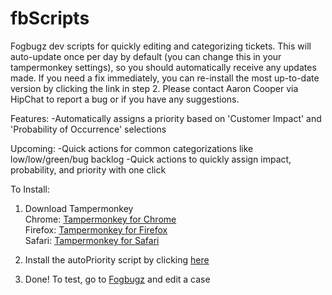 # fbScripts
Fogbugz dev scripts for quickly editing and categorizing tickets. This will auto-update once per day by default (you can change this in your tampermonkey settings), so you should automatically receive any updates made. If you need a fix immediately, you can re-install the most up-to-date version by clicking the link in step 2. Please contact Aaron Cooper via HipChat to report a bug or if you have any suggestions.

Features:
-Automatically assigns a priority based on 'Customer Impact' and 'Probability of Occurrence' selections

Upcoming:
-Quick actions for common categorizations like low/low/green/bug backlog
-Quick actions to quickly assign impact, probability, and priority with one click

To Install:

1. Download Tampermonkey<br>
Chrome: <a href='https://chrome.google.com/webstore/detail/tampermonkey/dhdgffkkebhmkfjojejmpbldmpobfkfo?hl=en' target='_blank'>Tampermonkey for Chrome</a><br>
Firefox: <a href='https://addons.mozilla.org/en-Us/firefox/addon/tampermonkey/' target='_blank'>Tampermonkey for Firefox</a><br>
Safari: <a href='http://tampermonkey.net/?browser=safari' target='_blank'>Tampermonkey for Safari</a>

2. Install the autoPriority script by clicking <a href='https://github.com/aHoyleCooper/fbScripts/raw/master/dev/fbAutoEdits.user.js' target='_blank'>here</a>

3. Done! To test, go to <a href='http://fogbugz/' target='_blank'>Fogbugz</a> and edit a case